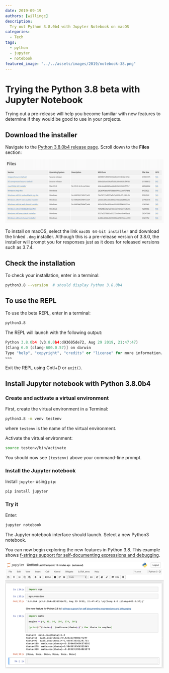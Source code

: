 ```yaml
---
date: 2019-09-19
authors: [willingc]
description: 
  Try out Python 3.8.0b4 with Jupyter Notebook on macOS
categories:
  - Tech
tags:
  - python
  - jupyter
  - notebook
featured_image: "../../assets/images/2019/notebook-38.png"
---
```


# Trying the Python 3.8 beta with Jupyter Notebook

Trying out a pre-release will help you become familiar with new features to determine if they would be good to use in your projects.

<!-- more -->
## Download the installer

Navigate to the [Python 3.8.0b4 release page](https://www.python.org/downloads/release/python-380b4/). Scroll down to the **Files** section:

![](../../assets/images/2019/python38files.png)

To install on macOS, select the link `macOS 64-bit installer` and download the linked `.dmg`
installer. Although this is a pre-release version of 3.8.0, the installer will prompt you
for responses just as it does for released versions such as 3.7.4.

## Check the installation

To check your installation, enter in a terminal:

```bash
python3.8 --version  # should display Python 3.8.0b4
```

## To use the REPL

To use the beta REPL, enter in a terminal:

```bash
python3.8
```

The REPL will launch with the following output:

```python
Python 3.8.0b4 (v3.8.0b4:d93605de72, Aug 29 2019, 21:47:47)
[Clang 6.0 (clang-600.0.57)] on darwin
Type "help", "copyright", "credits" or "license" for more information.
>>>
```

Exit the REPL using Cntl+D or `exit()`.

## Install Jupyter notebook with Python 3.8.0b4

### Create and activate a virtual environment

First, create the virtual environment in a Terminal:

```bash
python3.8 -m venv testenv
```

where `testenv` is the name of the virtual environment.

Activate the virtual environment:

```bash
source testenv/bin/activate
```

You should now see `(testenv)` above your command-line prompt.

### Install the Jupyter notebook

Install `jupyter` using `pip`:

```bash
pip install jupyter
```

### Try it

Enter:

```bash
jupyter notebook
```

The Jupyter notebook interface should launch. Select a new Python3 notebook.

You can now begin exploring the new features in Python 3.8. This example shows
[f-strings support for self-documenting expressions and debugging](https://docs.python.org/3.8/whatsnew/3.8.html#f-strings-support-for-self-documenting-expressions-and-debugging).

![](../../assets/images/2019/notebook-38.png)
